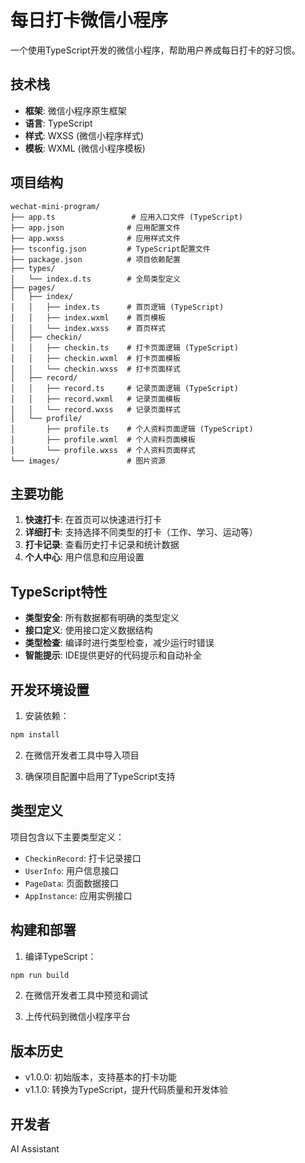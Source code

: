 # 每日打卡微信小程序

一个使用TypeScript开发的微信小程序，帮助用户养成每日打卡的好习惯。

## 技术栈

- **框架**: 微信小程序原生框架
- **语言**: TypeScript
- **样式**: WXSS (微信小程序样式)
- **模板**: WXML (微信小程序模板)

## 项目结构

```
wechat-mini-program/
├── app.ts                 # 应用入口文件 (TypeScript)
├── app.json              # 应用配置文件
├── app.wxss              # 应用样式文件
├── tsconfig.json         # TypeScript配置文件
├── package.json          # 项目依赖配置
├── types/
│   └── index.d.ts        # 全局类型定义
├── pages/
│   ├── index/
│   │   ├── index.ts      # 首页逻辑 (TypeScript)
│   │   ├── index.wxml    # 首页模板
│   │   └── index.wxss    # 首页样式
│   ├── checkin/
│   │   ├── checkin.ts    # 打卡页面逻辑 (TypeScript)
│   │   ├── checkin.wxml  # 打卡页面模板
│   │   └── checkin.wxss  # 打卡页面样式
│   ├── record/
│   │   ├── record.ts     # 记录页面逻辑 (TypeScript)
│   │   ├── record.wxml   # 记录页面模板
│   │   └── record.wxss   # 记录页面样式
│   └── profile/
│       ├── profile.ts    # 个人资料页面逻辑 (TypeScript)
│       ├── profile.wxml  # 个人资料页面模板
│       └── profile.wxss  # 个人资料页面样式
└── images/               # 图片资源
```

## 主要功能

1. **快速打卡**: 在首页可以快速进行打卡
2. **详细打卡**: 支持选择不同类型的打卡（工作、学习、运动等）
3. **打卡记录**: 查看历史打卡记录和统计数据
4. **个人中心**: 用户信息和应用设置

## TypeScript特性

- **类型安全**: 所有数据都有明确的类型定义
- **接口定义**: 使用接口定义数据结构
- **类型检查**: 编译时进行类型检查，减少运行时错误
- **智能提示**: IDE提供更好的代码提示和自动补全

## 开发环境设置

1. 安装依赖：
```bash
npm install
```

2. 在微信开发者工具中导入项目

3. 确保项目配置中启用了TypeScript支持

## 类型定义

项目包含以下主要类型定义：

- `CheckinRecord`: 打卡记录接口
- `UserInfo`: 用户信息接口
- `PageData`: 页面数据接口
- `AppInstance`: 应用实例接口

## 构建和部署

1. 编译TypeScript：
```bash
npm run build
```

2. 在微信开发者工具中预览和调试

3. 上传代码到微信小程序平台

## 版本历史

- v1.0.0: 初始版本，支持基本的打卡功能
- v1.1.0: 转换为TypeScript，提升代码质量和开发体验

## 开发者

AI Assistant 